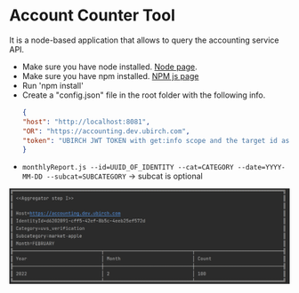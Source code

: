 # Account Counter Tool

It is a node-based application that allows to query the accounting service API.

- Make sure you have node installed. [Node page](https://nodejs.org/en/).
- Make sure you have npm installed. [NPM js page](https://docs.npmjs.com/downloading-and-installing-node-js-and-npm)
- Run 'npm install'
- Create a "config.json" file in the root folder with the following info.
    ```json
    {
    "host": "http://localhost:8081",
    "OR": "https://accounting.dev.ubirch.com",
    "token": "UBIRCH JWT TOKEN with get:info scope and the target id as the identity id"
    }
    ```
- `monthlyReport.js --id=UUID_OF_IDENTITY --cat=CATEGORY --date=YYYY-MM-DD --subcat=SUBCATEGORY` -> subcat is optional

![Result Query](result_query.png)
